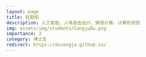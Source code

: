 ```yaml
---
layout: page
title: 杜聪炬
description: 人工智能，人体姿态估计，情感计算，计算机视觉
img: assets/img/students/CongjuDu.png
importance: 2
category: 博士生
redirect: https://ducongju.github.io/
---
```

